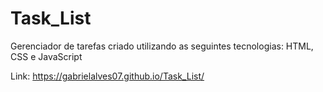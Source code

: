 # Task_List
Gerenciador de tarefas criado utilizando as seguintes tecnologias: HTML, CSS e JavaScript

Link: https://gabrielalves07.github.io/Task_List/

